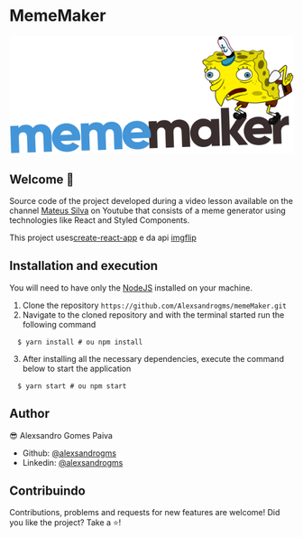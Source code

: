 # MemeMaker

<div align="center">

<img src="./src/assets/logo.svg" alt="MemeMaker"/>

</div>

## Welcome 👋

Source code of the project developed during a video lesson available on the channel [Mateus Silva](https://youtu.be/Yajip86C8sg) on Youtube that consists of a meme generator using technologies like React and Styled Components.

This project uses[create-react-app](https://github.com/facebook/create-react-app) e da api [imgflip](https://api.imgflip.com/)

## Installation and execution

You will need to have only the [NodeJS](https://nodejs.org/en/) installed on your machine.

1. Clone the repository `https://github.com/Alexsandrogms/memeMaker.git`
2. Navigate to the cloned repository and with the terminal started run the following command

```terminal
  $ yarn install # ou npm install
```

3. After installing all the necessary dependencies, execute the command below to start the application

```terminal
  $ yarn start # ou npm start
```

## Author

😎 Alexsandro Gomes Paiva

- Github: [@alexsandrogms](https://github.com/Alexsandrogms)
- Linkedin: [@alexsandrogms](https://linkedin.com/in/alexsandrogomes)

## Contribuindo

Contributions, problems and requests for new features are welcome!
Did you like the project? Take a ⭐️!
